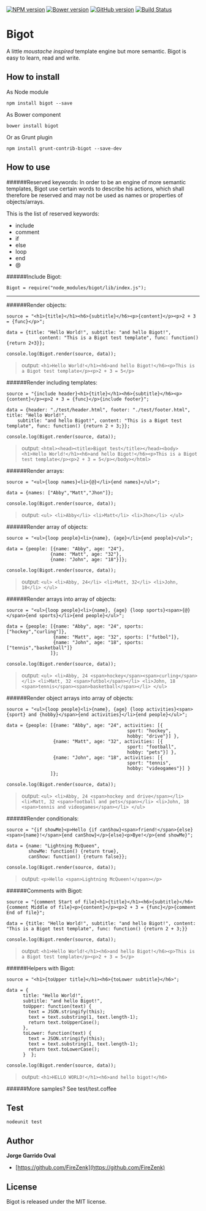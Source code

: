 [![NPM version](https://badge.fury.io/js/bigot.png)](http://badge.fury.io/js/bigot) [![Bower version](https://badge.fury.io/bo/bigot.png)](http://badge.fury.io/bo/bigot) [![GitHub version](https://badge.fury.io/gh/FireZenk%2Fbigot.png)](http://badge.fury.io/gh/FireZenk%2Fbigot) [![Build Status](https://travis-ci.org/FireZenk/bigot.png?branch=master)](https://travis-ci.org/FireZenk/bigot)

Bigot
======
A little _moustache inspired_ template engine but more semantic.
Bigot is easy to learn, read and write.

How to install
------
As Node module

```
npm install bigot --save
```
As Bower component

```
bower install bigot
```
Or as Grunt plugin

```
npm install grunt-contrib-bigot --save-dev
```

How to use
------
######Reserved keywords:
In order to be an engine of more semantic templates, Bigot use certain words to describe his actions, which shall therefore be reserved and may not be used as names or properties of objects/arrays.

This is the list of reserved keywords:
* include
* comment
* if
* else
* loop
* end
* @

######Include Bigot:
```
Bigot = require("node_modules/bigot/lib/index.js");
```

-----

######Render objects:
```
source = "<h1>{title}</h1><h6>{subtitle}</h6><p>{content}</p><p>2 + 3 = {func}</p>";

data = {title: "Hello World!", subtitle: "and hello Bigot!",
			content: "This is a Bigot test template", func: function() {return 2+3}};

console.log(Bigot.render(source, data));

```
>output: `<h1>Hello World!</h1><h6>and hello Bigot!</h6><p>This is a Bigot test template</p><p>2 + 3 = 5</p>`

######Render including templates:
```
source = "{include header}<h1>{title}</h1><h6>{subtitle}</h6><p>{content}</p><p>2 + 3 = {func}</p>{include footer}";

data = {header: "./test/header.html", footer: "./test/footer.html", title: "Hello World!",
	subtitle: "and hello Bigot!", content: "This is a Bigot test template", func: function() {return 2 + 3;}};

console.log(Bigot.render(source, data));

```
>output: `<html><head><title>Bigot test</title></head><body><h1>Hello World!</h1><h6>and hello Bigot!</h6><p>This is a Bigot test template</p><p>2 + 3 = 5</p></body></html>`

######Render arrays:
```
source = "<ul>{loop names}<li>{@}</li>{end names}</ul>";

data = {names: ["Abby","Matt","Jhon"]};

console.log(Bigot.render(source, data));
```
>output: `<ul> <li>Abby</li> <li>Matt</li> <li>Jhon</li> </ul>`

######Render array of objects:
```
source = "<ul>{loop people}<li>{name}, {age}</li>{end people}</ul>";

data = {people: [{name: "Abby", age: "24"},
				{name: "Matt", age: "32"},
				{name: "John", age: "18"}]};

console.log(Bigot.render(source, data));
```
>output: `<ul> <li>Abby, 24</li> <li>Matt, 32</li> <li>John, 18</li> </ul>`

######Render arrays into array of objects:
```
source = "<ul>{loop people}<li>{name}, {age} {loop sports}<span>{@}</span>{end sports}</li>{end people}</ul>";

data = {people: [{name: "Abby", age: "24", sports: ["hockey","curling"]},
				 {name: "Matt", age: "32", sports: ["futbol"]},
				 {name: "John", age: "18", sports: ["tennis","basketball"]}
				]};

console.log(Bigot.render(source, data));
```
>output: `<ul> <li>Abby, 24 <span>hockey</span><span>curling</span></li> <li>Matt, 32 <span>futbol</span></li> <li>John, 18 <span>tennis</span><span>basketball</span></li> </ul>`

######Render object arrays into array of objects:
```
source = "<ul>{loop people}<li>{name}, {age} {loop activities}<span>{sport} and {hobby}</span>{end activities}</li>{end people}</ul>";

data = {people: [{name: "Abby", age: "24", activities: [{
											sport: "hockey",
											hobby: "drive"}] },
				 {name: "Matt", age: "32", activities: [{
											sport: "football",
											hobby: "pets"}] },
				 {name: "John", age: "18", activities: [{
											sport: "tennis",
											hobby: "videogames"}] }
				]};

console.log(Bigot.render(source, data));
```
>output: `<ul> <li>Abby, 24 <span>hockey and drive</span></li> <li>Matt, 32 <span>football and pets</span></li> <li>John, 18 <span>tennis and videogames</span></li> </ul>`

######Render conditionals:
```
source = "{if showMe}<p>Hello {if canShow}<span>friend!</span>{else}<span>{name}!</span>{end canShow}</p>{else}<p>Bye!</p>{end showMe}";

data = {name: "Lightning McQueen",
      	showMe: function() {return true},
      	canShow: function() {return false}};
      
console.log(Bigot.render(source, data));
```
>output: `<p>Hello <span>Lightning McQueen!</span></p>`

######Comments with Bigot:
```
source = "{comment Start of file}<h1>{title}</h1><h6>{subtitle}</h6>{comment Middle of file}<p>{content}</p><p>2 + 3 = {func}</p>{comment End of file}";

data = {title: "Hello World!", subtitle: "and hello Bigot!", content: "This is a Bigot test template", func: function() {return 2 + 3;}}
      
console.log(Bigot.render(source, data));
```
>output: `<h1>Hello World!</h1><h6>and hello Bigot!</h6><p>This is a Bigot test template</p><p>2 + 3 = 5</p>`

######Helpers with Bigot:
```
source = "<h1>{toUpper title}</h1><h6>{toLower subtitle}</h6>";

data = {
      title: "Hello World!",
      subtitle: "and hello Bigot!",
      toUpper: function(text) {
        text = JSON.stringify(this);
        text = text.substring(1, text.length-1);
        return text.toUpperCase();
      },
      toLower: function(text) {
        text = JSON.stringify(this);
        text = text.substring(1, text.length-1);
        return text.toLowerCase();
      }  };      
      
console.log(Bigot.render(source, data));
```
>output: `<h1>HELLO WORLD!</h1><h6>and hello bigot!</h6>`

######More samples? See test/test.coffee

Test
------
`nodeunit test`

Author
------
__Jorge Garrido Oval__
* [https://github.com/FireZenk](https://github.com/FireZenk)

License
------
Bigot is released under the MIT license.
